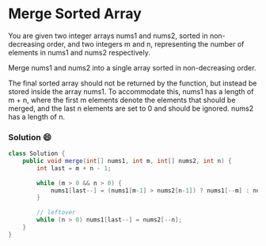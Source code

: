 # Merge Sorted Array
You are given two integer arrays nums1 and nums2, sorted in non-decreasing order, and two integers m and n, representing the number of elements in nums1 and nums2 respectively.

Merge nums1 and nums2 into a single array sorted in non-decreasing order.

The final sorted array should not be returned by the function, but instead be stored inside the array nums1. To accommodate this, nums1 has a length of m + n, where the first m elements denote the elements that should be merged, and the last n elements are set to 0 and should be ignored. nums2 has a length of n.

### Solution :smile:
```java
class Solution {
    public void merge(int[] nums1, int m, int[] nums2, int n) {
        int last = m + n - 1;
        
        while (m > 0 && n > 0) {
            nums1[last--] = (nums1[m-1] > nums2[n-1]) ? nums1[--m] : nums2[--n];
        }
        
        // leftover
        while (n > 0) nums1[last--] = nums2[--n];
    }
}
```
